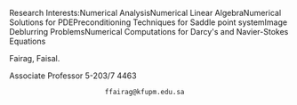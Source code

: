 Research Interests:Numerical AnalysisNumerical Linear AlgebraNumerical Solutions for PDEPreconditioning Techniques for Saddle point systemImage Deblurring ProblemsNumerical Computations for Darcy's and Navier-Stokes Equations

Fairag, Faisal.
                
Associate Professor
 5-203/7
 4463



                            ffairag@kfupm.edu.sa

